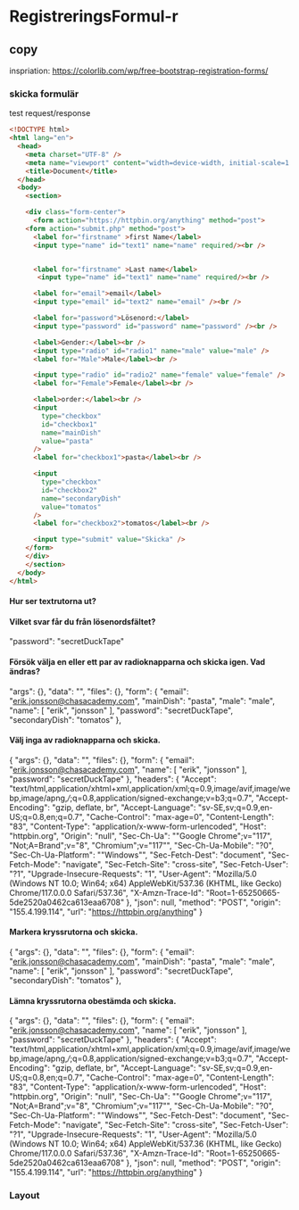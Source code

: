 # RegistreringsFormul-r

## copy

inspriation: https://colorlib.com/wp/free-bootstrap-registration-forms/

### skicka formulär

test request/response

```html
<!DOCTYPE html>
<html lang="en">
  <head>
    <meta charset="UTF-8" />
    <meta name="viewport" content="width=device-width, initial-scale=1.0" />
    <title>Document</title>
  </head>
  <body>
    <section>

    <div class="form-center">
      <form action="https://httpbin.org/anything" method="post">
    <form action="submit.php" method="post">
      <label for="firstname" >first Name</label>
      <input type="name" id="text1" name="name" required/><br />


      <label for="firstname" >Last name</label>
       <input type="name" id="text1" name="name" required/><br />

      <label for="email">email</label>
      <input type="email" id="text2" name="email" /><br />

      <label for="password">Lösenord:</label>
      <input type="password" id="password" name="password" /><br />

      <label>Gender:</label><br />
      <input type="radio" id="radio1" name="male" value="male" />
      <label for="Male">Male</label><br />

      <input type="radio" id="radio2" name="female" value="female" />
      <label for="Female">Female</label><br />

      <label>order:</label><br />
      <input
        type="checkbox"
        id="checkbox1"
        name="mainDish"
        value="pasta"
      />
      <label for="checkbox1">pasta</label><br />

      <input
        type="checkbox"
        id="checkbox2"
        name="secondaryDish"
        value="tomatos"
      />
      <label for="checkbox2">tomatos</label><br />

      <input type="submit" value="Skicka" />
    </form>
    </div>
    </section>
  </body>
</html>


```

#### Hur ser textrutorna ut?

#### Vilket svar får du från lösenordsfältet?

"password": "secretDuckTape"

#### Försök välja en eller ett par av radioknapparna och skicka igen. Vad ändras?

"args": {},
"data": "",
"files": {},
"form": {
"email": "erik.jonsson@chasacademy.com",
"mainDish": "pasta",
"male": "male",
"name": [
"erik",
"jonsson"
],
"password": "secretDuckTape",
"secondaryDish": "tomatos"
},

#### Välj inga av radioknapparna och skicka.

{
"args": {},
"data": "",
"files": {},
"form": {
"email": "erik.jonsson@chasacademy.com",
"name": [
"erik",
"jonsson"
],
"password": "secretDuckTape"
},
"headers": {
"Accept": "text/html,application/xhtml+xml,application/xml;q=0.9,image/avif,image/webp,image/apng,_/_;q=0.8,application/signed-exchange;v=b3;q=0.7",
"Accept-Encoding": "gzip, deflate, br",
"Accept-Language": "sv-SE,sv;q=0.9,en-US;q=0.8,en;q=0.7",
"Cache-Control": "max-age=0",
"Content-Length": "83",
"Content-Type": "application/x-www-form-urlencoded",
"Host": "httpbin.org",
"Origin": "null",
"Sec-Ch-Ua": "\"Google Chrome\";v=\"117\", \"Not;A=Brand\";v=\"8\", \"Chromium\";v=\"117\"",
"Sec-Ch-Ua-Mobile": "?0",
"Sec-Ch-Ua-Platform": "\"Windows\"",
"Sec-Fetch-Dest": "document",
"Sec-Fetch-Mode": "navigate",
"Sec-Fetch-Site": "cross-site",
"Sec-Fetch-User": "?1",
"Upgrade-Insecure-Requests": "1",
"User-Agent": "Mozilla/5.0 (Windows NT 10.0; Win64; x64) AppleWebKit/537.36 (KHTML, like Gecko) Chrome/117.0.0.0 Safari/537.36",
"X-Amzn-Trace-Id": "Root=1-65250665-5de2520a0462ca613eaa6708"
},
"json": null,
"method": "POST",
"origin": "155.4.199.114",
"url": "https://httpbin.org/anything"
}

#### Markera kryssrutorna och skicka.

{
"args": {},
"data": "",
"files": {},
"form": {
"email": "erik.jonsson@chasacademy.com",
"mainDish": "pasta",
"male": "male",
"name": [
"erik",
"jonsson"
],
"password": "secretDuckTape",
"secondaryDish": "tomatos"
},

#### Lämna kryssrutorna obestämda och skicka.

{
"args": {},
"data": "",
"files": {},
"form": {
"email": "erik.jonsson@chasacademy.com",
"name": [
"erik",
"jonsson"
],
"password": "secretDuckTape"
},
"headers": {
"Accept": "text/html,application/xhtml+xml,application/xml;q=0.9,image/avif,image/webp,image/apng,_/_;q=0.8,application/signed-exchange;v=b3;q=0.7",
"Accept-Encoding": "gzip, deflate, br",
"Accept-Language": "sv-SE,sv;q=0.9,en-US;q=0.8,en;q=0.7",
"Cache-Control": "max-age=0",
"Content-Length": "83",
"Content-Type": "application/x-www-form-urlencoded",
"Host": "httpbin.org",
"Origin": "null",
"Sec-Ch-Ua": "\"Google Chrome\";v=\"117\", \"Not;A=Brand\";v=\"8\", \"Chromium\";v=\"117\"",
"Sec-Ch-Ua-Mobile": "?0",
"Sec-Ch-Ua-Platform": "\"Windows\"",
"Sec-Fetch-Dest": "document",
"Sec-Fetch-Mode": "navigate",
"Sec-Fetch-Site": "cross-site",
"Sec-Fetch-User": "?1",
"Upgrade-Insecure-Requests": "1",
"User-Agent": "Mozilla/5.0 (Windows NT 10.0; Win64; x64) AppleWebKit/537.36 (KHTML, like Gecko) Chrome/117.0.0.0 Safari/537.36",
"X-Amzn-Trace-Id": "Root=1-65250665-5de2520a0462ca613eaa6708"
},
"json": null,
"method": "POST",
"origin": "155.4.199.114",
"url": "https://httpbin.org/anything"
}

### Layout
